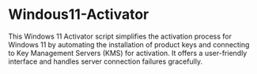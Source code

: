 # Windous11-Activator
This Windows 11 Activator script simplifies the activation process for Windows 11 by automating the installation of product keys and connecting to Key Management Servers (KMS) for activation. It offers a user-friendly interface and handles server connection failures gracefully.
